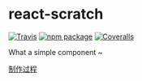 # react-scratch

[![Travis][build-badge]][build]
[![npm package][npm-badge]][npm]
[![Coveralls][coveralls-badge]][coveralls]

What a simple component ~

[build-badge]: https://img.shields.io/travis/Nbsaw/react-scratch/master.png?style=flat-square
[build]: https://travis-ci.org/Nbsaw/react-scratch

[npm-badge]: https://img.shields.io/npm/v/npm-package.png?style=flat-square
[npm]: https://www.npmjs.org/package/npm-package

[coveralls-badge]: https://img.shields.io/coveralls/Nbsaw/react-scratch/master.png?style=flat-square
[coveralls]: https://coveralls.io/github/Nbsaw/repo

[制作过程](https://github.com/Nbsaw/notes/issues/51)
